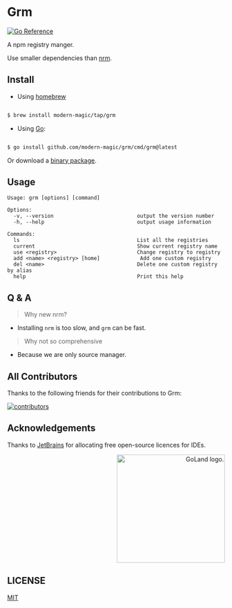 # Grm

[![Go Reference](https://pkg.go.dev/badge/github.com/modern-magic/grm.svg)](https://pkg.go.dev/github.com/modern-magic/grm)

A npm registry manger.

Use smaller dependencies than [nrm](https://github.com/Pana/nrm).

## Install

- Using [homebrew](https://brew.sh/)

```bash

$ brew install modern-magic/tap/grm

```

- Using [Go](https://golang.org/):

```bash

$ go install github.com/modern-magic/grm/cmd/grm@latest

```

Or download a [binary package](https://github.com/modern-magic/grm/releases/latest).

## Usage

```shell
Usage: grm [options] [command]

Options:
  -v, --version                           output the version number
  -h, --help                              output usage information

Commands:
  ls                                      List all the registries
  current                                 Show current registry name
  use <registry>                          Change registry to registry
  add <name> <registry> [home]             Add one custom registry
  del <name>                              Delete one custom registry by alias
  help                                    Print this help

```

## Q & A

> Why new nrm?

- Installing `nrm` is too slow, and `grm` can be fast.

> Why not so comprehensive

- Because we are only source manager.

## All Contributors

Thanks to the following friends for their contributions to Grm:

<a href="https://github.com/modern-magic/grm/graphs/contributors">
  <img src="https://opencollective.com/grm/contributors.svg?width=890&button=false" alt="contributors">
</a>

## Acknowledgements

Thanks to [JetBrains](https://www.jetbrains.com/) for allocating free open-source licences for IDEs.

<p align="right">
<img width="250px" height="250px"  src="https://resources.jetbrains.com/storage/products/company/brand/logos/GoLand_icon.png" alt="GoLand logo.">
</p>

## LICENSE

[MIT](./LICENSE)
